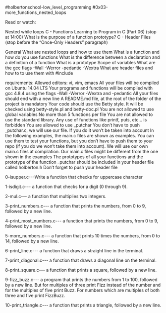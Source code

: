 #holbertonschool-low_level_programming
#0x03-more_functions_nested_loops

Read or watch:

Nested while loops
C - Functions
Learning to Program in C (Part 06) (stop at 14:00)
What is the purpose of a function prototype?
C - Header Files (stop before the “Once-Only Headers” paragraph)

General
What are nested loops and how to use them
What is a function and how do you use functions
What is the difference between a declaration and a definition of a function
What is a prototype
Scope of variables
What are the gcc flags -Wall -Werror -pedantic -Wextra
What are header files and how to to use them with #include

requirements:
Allowed editors: vi, vim, emacs
All your files will be compiled on Ubuntu 14.04 LTS
Your programs and functions will be compiled with gcc 4.8.4 using the flags -Wall -Werror -Wextra and -pedantic
All your files should end with a new line
A README.md file, at the root of the folder of the project is mandatory
Your code should use the Betty style. It will be checked using betty-style.pl and betty-doc.pl
You are not allowed to use global variables
No more than 5 functions per file
You are not allowed to use the standard library. Any use of functions like printf, puts, etc… is forbidden
You are allowed to use _putchar
You don’t have to push _putchar.c, we will use our file. If you do it won’t be taken into account
In the following examples, the main.c files are shown as examples. You can use them to test your functions, but you don’t have to push them to your repo (if you do we won’t take them into account). We will use our own main.c files at compilation. Our main.c files might be different from the one shown in the examples
The prototypes of all your functions and the prototype of the function _putchar should be included in your header file called holberton.h
Don’t forget to push your header file

0-isupper.c---Write a function that checks for uppercase character

1-isdigit.c--- a function that checks for a digit (0 through 9).

2-mul.c--- a function that multiplies two integers.

3-print_numbers.c--- a function that prints the numbers, from 0 to 9, followed by a new line.

4-print_most_numbers.c--- a function that prints the numbers, from 0 to 9, followed by a new line.

5-more_numbers.c--- a function that prints 10 times the numbers, from 0 to 14, followed by a new line.

6-print_line.c--- a function that draws a straight line in the terminal.

7-print_diagonal.c--- a function that draws a diagonal line on the terminal.

8-print_square.c--- a function that prints a square, followed by a new line.

9-fizz_buzz.c--- a program that prints the numbers from 1 to 100, followed by a new line. But for multiples of three print Fizz instead of the number and for the multiples of five print Buzz. For numbers which are multiples of both three and five print FizzBuzz.

10-print_triangle.c--- a function that prints a triangle, followed by a new line.
